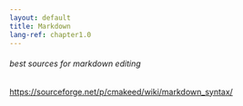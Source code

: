 ```yaml
---
layout: default
title: Markdown
lang-ref: chapter1.0
---
```

###### best sources for markdown editing

<https://sourceforge.net/p/cmakeed/wiki/markdown_syntax/>